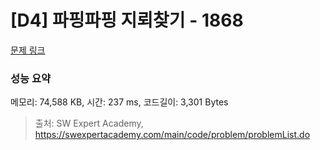 # [D4] 파핑파핑 지뢰찾기 - 1868 

[문제 링크](https://swexpertacademy.com/main/code/problem/problemDetail.do?contestProbId=AV5LwsHaD1MDFAXc) 

### 성능 요약

메모리: 74,588 KB, 시간: 237 ms, 코드길이: 3,301 Bytes



> 출처: SW Expert Academy, https://swexpertacademy.com/main/code/problem/problemList.do